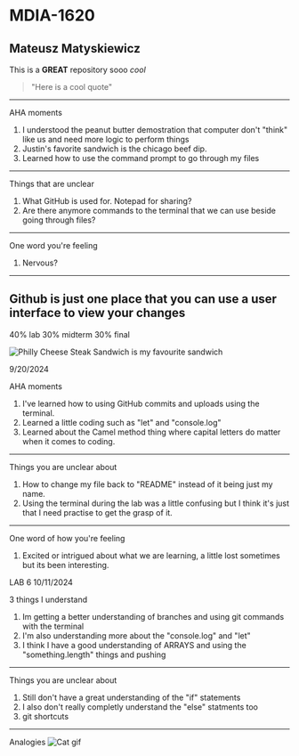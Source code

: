 # MDIA-1620

Mateusz Matyskiewicz
-------------------------
This is a **GREAT** repository sooo *cool*
> "Here is a cool quote"
-------------------------
AHA moments
1. I understood the peanut butter demostration that computer don't "think" like us and need more logic to perform things
2. Justin's favorite sandwich is the chicago beef dip.
3. Learned how to use the command prompt to go through my files
-------------------------
Things that are unclear
1. What GitHub is used for. Notepad for sharing?
2. Are there anymore commands to the terminal that we can use beside going through files?
-------------------------
One word you're feeling
1. Nervous?
-----------------------
Github is just one place that you can use a user interface to view your changes
----------------------

40% lab
30% midterm
30% final

![Philly Cheese Steak Sandwich is my favourite sandwich](https://www.spoonforkbacon.com/wp-content/uploads/2021/10/philly_cheesesteak_recipe-card.jpg)

9/20/2024

AHA moments
1. I've learned how to using GitHub commits and uploads using the terminal.
2. Learned a little coding such as "let" and "console.log"
3. Learned about the Camel method thing where capital letters do matter when it comes to coding.
-------------------------------------------------------------------------------------------------------
Things you are unclear about
1. How to change my file back to "README" instead of it being just my name.
2. Using the terminal during the lab was a little confusing but I think it's just that I need practise to get the grasp of it.
-------------------------------------------------------------------------------------------------------
One word of how you're feeling
1. Excited or intrigued about what we are learning, a little lost sometimes but its been interesting.

LAB 6
10/11/2024

3 things I understand
1. Im getting a better understanding of branches and using git commands with the terminal
2. I'm also understanding more about the "console.log" and "let"
3. I think I have a good understanding of ARRAYS and using the "something.length" things and pushing
-------------------------------------------------------------------------------------------------------
Things you are unclear about
1. Still don't have a great understanding of the "if" statements
2. I also don't really completly understand the "else" statments too
3. git shortcuts
-------------------------------------------------------------------------------------------------------
Analogies
![Cat gif](https://media.tenor.com/557GUrcXp14AAAAM/jinx-cat-javascript.gif)
